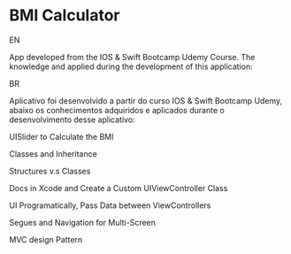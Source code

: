 # BMI Calculator

EN

 App developed from the IOS & Swift Bootcamp Udemy Course. The knowledge and applied during the development of this application:
 
 BR
 
 Aplicativo foi desenvolvido a partir do curso IOS & Swift Bootcamp Udemy, abaixo os conhecimentos adquiridos e aplicados durante o desenvolvimento desse aplicativo:
 
 

UISlider to Calculate the BMI

Classes and Inheritance

Structures v.s Classes

Docs in Xcode and Create a Custom UIViewController Class

UI Programatically, Pass Data between ViewControllers

Segues and Navigation for Multi-Screen

MVC design Pattern
